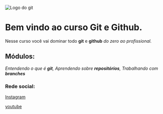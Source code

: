 ![Logo do git](https://upload.wikimedia.org/wikipedia/commons/thumb/e/e0/Git-logo.svg/1200px-Git-logo.svg.png)
# Bem vindo ao curso Git e Github.
Nesse curso você vai dominar todo **git** e **github** _do zero ao profissional._

## Módulos:
_Entendendo o que é **git**, Aprendendo sobre **repositórios**, Trabalhando com **branches**_

### Rede social:
[Instagram](https://instagram.com/sujeitoprogramador)

[youtube](https://youtube.com/c/sujeitoprogramador)